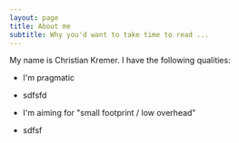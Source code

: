 ```yaml
---
layout: page
title: About me
subtitle: Why you'd want to take time to read ...
---
```


My name is Christian Kremer. I have the following qualities:

- I'm pragmatic
 + sdfsfd
- I'm aiming for "small footprint / low overhead"

- sdfsf

  
  


